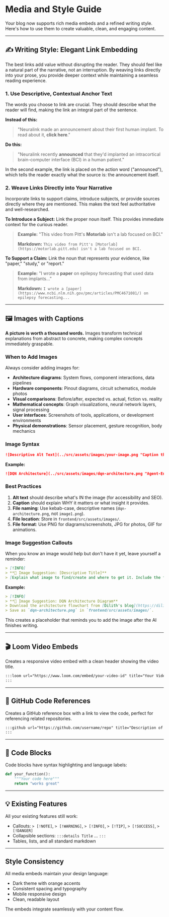 
# Media and Style Guide

Your blog now supports rich media embeds and a refined writing style. Here's how to use them to create valuable, clean, and engaging content.

---

## ✍️ Writing Style: Elegant Link Embedding

The best links add value without disrupting the reader. They should feel like a natural part of the narrative, not an interruption. By weaving links directly into your prose, you provide deeper context while maintaining a seamless reading experience.

### 1. Use Descriptive, Contextual Anchor Text

The words you choose to link are crucial. They should describe what the reader will find, making the link an integral part of the sentence.

**Instead of this:**
> "Neuralink made an announcement about their first human implant. To read about it, **click here**."

**Do this:**
> "Neuralink recently **announced** that they'd implanted an intracortical brain-computer interface (BCI) in a human patient."

In the second example, the link is placed on the action word ("announced"), which tells the reader exactly what the source is: the announcement itself.

### 2. Weave Links Directly into Your Narrative

Incorporate links to support claims, introduce subjects, or provide sources directly where they are mentioned. This makes the text feel authoritative and well-researched.

**To Introduce a Subject:** Link the proper noun itself. This provides immediate context for the curious reader.
> **Example:** "This video from Pitt's **Motorlab** isn't a lab focused on BCI."
>
> **Markdown:** `This video from Pitt's [Motorlab](https://motorlab.pitt.edu) isn't a lab focused on BCI.`

**To Support a Claim:** Link the noun that represents your evidence, like "paper," "study," or "report."
> **Example:** "I wrote a **paper** on epilepsy forecasting that used data from implants..."
>
> **Markdown:** `I wrote a [paper](https://www.ncbi.nlm.nih.gov/pmc/articles/PMC4671081/) on epilepsy forecasting...`

---

## 🖼️ Images with Captions

**A picture is worth a thousand words.** Images transform technical explanations from abstract to concrete, making complex concepts immediately graspable.

### When to Add Images

Always consider adding images for:
- **Architecture diagrams**: System flows, component interactions, data pipelines
- **Hardware components**: Pinout diagrams, circuit schematics, module photos
- **Visual comparisons**: Before/after, expected vs. actual, fiction vs. reality
- **Mathematical concepts**: Graph visualizations, neural network layers, signal processing
- **User interfaces**: Screenshots of tools, applications, or development environments
- **Physical demonstrations**: Sensor placement, gesture recognition, body mechanics

### Image Syntax

```markdown
![Descriptive Alt Text](../src/assets/images/your-image.png "Caption that explains what the reader should notice")
```

**Example:**
```markdown
![DQN Architecture](../src/assets/images/dqn-architecture.png "Agent-Environment feedback loop")
```
### Best Practices

1.  **Alt text** should describe what's IN the image (for accessibility and SEO).
2.  **Caption** should explain WHY it matters or what insight it provides.
3.  **File naming**: Use kebab-case, descriptive names (`dqn-architecture.png`, not `image1.png`).
4.  **File location**: Store in `frontend/src/assets/images/`.
5.  **File format**: Use PNG for diagrams/screenshots, JPG for photos, GIF for animations.

### Image Suggestion Callouts

When you know an image would help but don't have it yet, leave yourself a reminder:

```markdown
> [!INFO]
> **📸 Image Suggestion: [Descriptive Title]**
> [Explain what image to find/create and where to get it. Include the filename to use.]
```

**Example:**
```markdown
> [!INFO]
> **📸 Image Suggestion: DQN Architecture Diagram**
> Download the architecture flowchart from [Dilith's blog](https://dilithjay.com/blog/dqn) showing Agent → State → DNN → Q-values → Action → Reward cycle.
> Save as `dqn-architecture.png` in `frontend/src/assets/images/`.
```
This creates a placeholder that reminds you to add the image after the AI finishes writing.

---

## 🎬 Loom Video Embeds

Creates a responsive video embed with a clean header showing the video title.

```markdown
:::loom url="https://www.loom.com/embed/your-video-id" title="Your Video Title"
:::
```

---

## 🐙 GitHub Code References

Creates a GitHub reference box with a link to view the code, perfect for referencing related repositories.

```markdown
:::github url="https://github.com/username/repo" title="Description of the code"
:::
```

---

## 📝 Code Blocks

Code blocks have syntax highlighting and language labels:

```python
def your_function():
    """Your code here"""
    return "works great"
```

---

## 💡 Existing Features

All your existing features still work:
-   Callouts: `> [!NOTE]`, `> [!WARNING]`, `> [!INFO]`, `> [!TIP]`, `> [!SUCCESS]`, `> [!DANGER]`
-   Collapsible sections: `:::details Title` ... `:::`
-   Tables, lists, and all standard markdown

---

## Style Consistency

All media embeds maintain your design language:
-   Dark theme with orange accents
-   Consistent spacing and typography
-   Mobile responsive design
-   Clean, readable layout

The embeds integrate seamlessly with your content flow.
